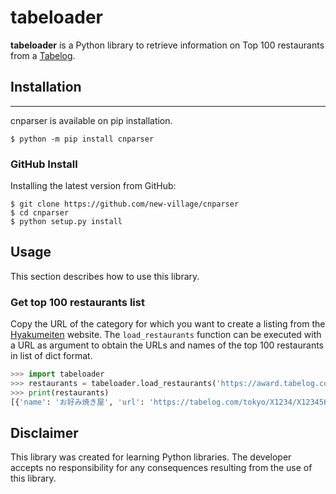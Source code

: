 # tabeloader
**tabeloader** is a Python library to retrieve information on Top 100 restaurants from a [Tabelog](https://tabelog.com/en/).

## Installation  
----------------------
cnparser is available on pip installation.
```shell
$ python -m pip install cnparser
```
  
### GitHub Install
Installing the latest version from GitHub:  
```shell
$ git clone https://github.com/new-village/cnparser
$ cd cnparser
$ python setup.py install
```
    
## Usage
This section describes how to use this library.  
  
### Get top 100 restaurants list
Copy the URL of the category for which you want to create a listing from the [Hyakumeiten](https://award.tabelog.com/hyakumeiten) website. The `load_restaurants` function can be executed with a URL as argument to obtain the URLs and names of the top 100 restaurants in list of dict format.
```python
>>> import tabeloader
>>> restaurants = tabeloader.load_restaurants('https://award.tabelog.com/hyakumeiten/okonomiyaki')
>>> print(restaurants)
[{'name': 'お好み焼き屋', 'url': 'https://tabelog.com/tokyo/X1234/X123456/12345678/', 'category': 'お好み焼き 百名店 2024'}, ...]
```

## Disclaimer
This library was created for learning Python libraries. The developer accepts no responsibility for any consequences resulting from the use of this library.  
